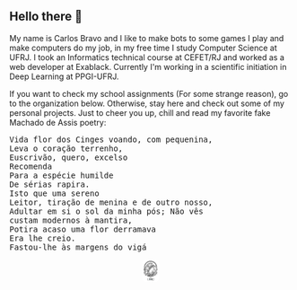 ## Hello there 👋

My name is Carlos Bravo and I like to make bots to some games I play and make computers do my job, in my free time I study Computer Science at UFRJ. I took an Informatics technical course at CEFET/RJ and worked as a web developer at Exablack. Currently I'm working in a scientific initiation in Deep Learning at PPGI-UFRJ.

If you want to check my school assignments (For some strange reason), go to the organization below. Otherwise, stay here and check out some of my personal projects. Just to cheer you up, chill and read my favorite fake Machado de Assis poetry:

<pre>
Vida flor dos Cinges voando, com pequenina,
Leva o coração terrenho,
Euscrivão, quero, excelso
Recomenda
Para a espécie humilde
De sérias rapira.
Isto que uma sereno
Leitor, tiração de menina e de outro nosso,
Adultar em si o sol da minha pós; Não vês
custam modernos à mantira,
Potira acaso uma flor derramava
Era lhe creio.
Fastou-lhe às margens do vigá
</pre>

<p align="center">
  <a href="https://www.github.com/cehaga-ufrj"><img height="40" style="border-radius:20%;" src="https://github.com/cehaga/cehaga/blob/main/ufrj-logo.png" alt="UFRJ"></a>
</p>
